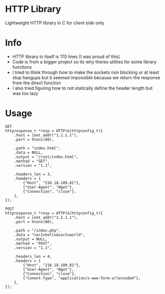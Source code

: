 # HTTP Library
Lightweight HTTP library in C for client side only

# Info

* HTTP library in itself is 170 lines (I was proud of this) 
* Code is from a bigger project so its why theres utilties for some library functions 
* I tried to think through how to make the sockets non blocking or at least stop hangups but it seemed impossible because we return the response from the direct function 
* I also tried figuring how to not statically define the header length but was too lazy 

# Usage

    GET
    httpresponse_t *resp = HTTP(&(httpconfig_t){
        .host = inet_addr("1.1.1.1"),
        .port = htons(80),
        
        .path = "index.html",
        .data = NULL,
        .output = "/root/index.html",
        .method = "GET",
        .version = "1.1",
    
        .headers_len = 3,
        .headers = {
            {"Host", "216.18.189.81"},
            {"User-Agent", "Wget"},
            {"Connection", "close"},
        },
    });

    POST
    httpresponse_t *resp = HTTP(&(httpconfig_t){
        .host = inet_addr("1.1.1.1"),
        .port = htons(80),
        
        .path = "/index.php",
        .data = "var1=hello&var2=world",
        .output = NULL,
        .method = "POST",
        .version = "1.1",
    
        .headers_len = 4,
        .headers = {
            {"Host", "216.18.189.81"},
            {"User-Agent", "Wget"},
            {"Connection", "close"},
            {"Conent-Type", "application/x-www-form-urlencoded"},
        },
    });
